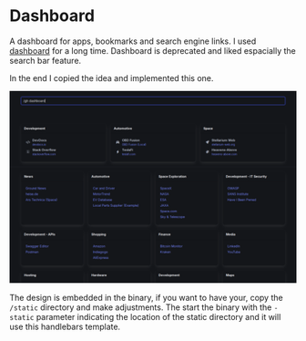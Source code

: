 # Dashboard

A dashboard for apps, bookmarks and search engine links. I used [dashboard](https://github.com/phntxx/dashboard) for a long time. Dashboard is deprecated and liked espacially the search bar feature.

In the end I copied the idea and implemented this one.

![Alt text](/screenshot.png?raw=true "screenshot")

The design is embedded in the binary, if you want to have your, copy the `/static` directory and make adjustments. The start the binary with the `-static` parameter indicating the location of the static directory and it will use this handlebars template.

